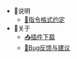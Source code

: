 * 🔺说明
  * [📃指令格式约定](user/format?id=%e6%8c%87%e4%bb%a4%e6%8f%8f%e8%bf%b0%e8%a7%84%e5%88%99)
* 🔵关于
  * [📥插件下载](user/install?id=%e6%9c%ac%e6%8f%92%e4%bb%b6%e5%ae%89%e8%a3%85)
  * [🐛Bug反馈与建议](other/debug.md)